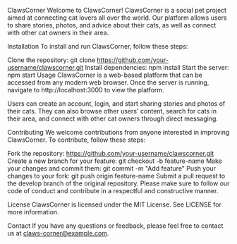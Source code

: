 ClawsCorner
Welcome to ClawsCorner! ClawsCorner is a social pet project aimed at connecting cat lovers all over the world. Our platform allows users to share stories, photos, and advice about their cats, as well as connect with other cat owners in their area.

Installation
To install and run ClawsCorner, follow these steps:

Clone the repository: git clone https://github.com/your-username/clawscorner.git
Install dependencies: npm install
Start the server: npm start
Usage
ClawsCorner is a web-based platform that can be accessed from any modern web browser. Once the server is running, navigate to http://localhost:3000 to view the platform.

Users can create an account, login, and start sharing stories and photos of their cats. They can also browse other users' content, search for cats in their area, and connect with other cat owners through direct messaging.

Contributing
We welcome contributions from anyone interested in improving ClawsCorner. To contribute, follow these steps:

Fork the repository: https://github.com/your-username/clawscorner.git
Create a new branch for your feature: git checkout -b feature-name
Make your changes and commit them: git commit -m "Add feature"
Push your changes to your fork: git push origin feature-name
Submit a pull request to the develop branch of the original repository.
Please make sure to follow our code of conduct and contribute in a respectful and constructive manner.

License
ClawsCorner is licensed under the MIT License. See LICENSE for more information.

Contact
If you have any questions or feedback, please feel free to contact us at claws-corner@example.com.
